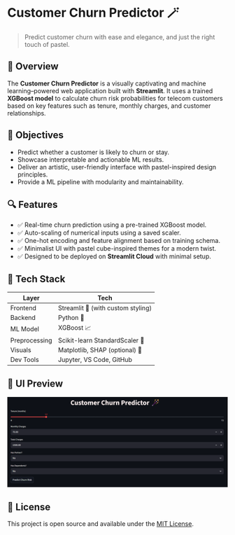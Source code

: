 # Customer Churn Predictor 🪄

> Predict customer churn with ease and elegance, and just the right touch of pastel.


## 🧠 Overview

The **Customer Churn Predictor** is a visually captivating and machine learning–powered web application built with **Streamlit**. It uses a trained **XGBoost model** to calculate churn risk probabilities for telecom customers based on key features such as tenure, monthly charges, and customer relationships.


## 🎯 Objectives

- Predict whether a customer is likely to churn or stay.
- Showcase interpretable and actionable ML results.
- Deliver an artistic, user-friendly interface with pastel-inspired design principles.
- Provide a ML pipeline with modularity and maintainability.


## 🔍 Features

- ✅ Real-time churn prediction using a pre-trained XGBoost model.
- ✅ Auto-scaling of numerical inputs using a saved scaler.
- ✅ One-hot encoding and feature alignment based on training schema.
- ✅ Minimalist UI with pastel cube-inspired themes for a modern twist.
- ✅ Designed to be deployed on **Streamlit Cloud** with minimal setup.


## 🧩 Tech Stack

| Layer        | Tech                                 |
|--------------|--------------------------------------|
| Frontend     | Streamlit 🧼 (with custom styling)   |
| Backend      | Python 🐍                            |
| ML Model     | XGBoost 📈                           |
| Preprocessing| Scikit-learn StandardScaler 🧪       |
| Visuals      | Matplotlib, SHAP (optional) 🎨       |
| Dev Tools    | Jupyter, VS Code, GitHub             |


## 🎨 UI Preview

<p align="center">
  <img src="Screenshot 2025-06-18 193726.png" alt="UI Screenshot" width="800"/>
</p>

## 📄 License

This project is open source and available under the [MIT License](LICENSE).
